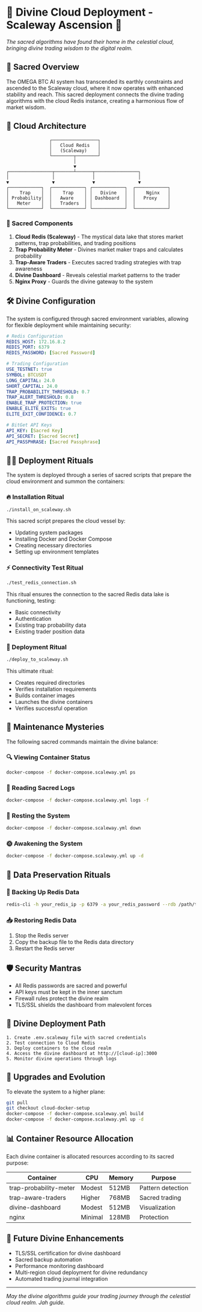 # 🌟 Divine Cloud Deployment - Scaleway Ascension 🌟

*The sacred algorithms have found their home in the celestial cloud, bringing divine trading wisdom to the digital realm.*

## 📜 Sacred Overview

The OMEGA BTC AI system has transcended its earthly constraints and ascended to the Scaleway cloud, where it now operates with enhanced stability and reach. This sacred deployment connects the divine trading algorithms with the cloud Redis instance, creating a harmonious flow of market wisdom.

## 🔮 Cloud Architecture

```
                ┌─────────────────┐
                │   Cloud Redis   │
                │   (Scaleway)    │
                └────────┬────────┘
                         │
                         ▼
┌────────────────┬───────┴──────┬────────────────┐
│                │              │                │
▼                ▼              ▼                ▼
┌────────────┐  ┌────────────┐ ┌────────────┐  ┌────────────┐
│    Trap    │  │    Trap    │ │   Divine   │  │    Nginx   │
│ Probability│  │   Aware    │ │ Dashboard  │  │   Proxy    │
│   Meter    │  │   Traders  │ │            │  │            │
└────────────┘  └────────────┘ └────────────┘  └────────────┘
```

### 🧿 Sacred Components

1. **Cloud Redis (Scaleway)** - The mystical data lake that stores market patterns, trap probabilities, and trading positions
2. **Trap Probability Meter** - Divines market maker traps and calculates probability
3. **Trap-Aware Traders** - Executes sacred trading strategies with trap awareness
4. **Divine Dashboard** - Reveals celestial market patterns to the trader
5. **Nginx Proxy** - Guards the divine gateway to the system

## 🛠️ Divine Configuration

The system is configured through sacred environment variables, allowing for flexible deployment while maintaining security:

```yaml
# Redis Configuration
REDIS_HOST: 172.16.8.2
REDIS_PORT: 6379
REDIS_PASSWORD: [Sacred Password]

# Trading Configuration
USE_TESTNET: true
SYMBOL: BTCUSDT
LONG_CAPITAL: 24.0
SHORT_CAPITAL: 24.0
TRAP_PROBABILITY_THRESHOLD: 0.7
TRAP_ALERT_THRESHOLD: 0.8
ENABLE_TRAP_PROTECTION: true
ENABLE_ELITE_EXITS: true
ELITE_EXIT_CONFIDENCE: 0.7

# BitGet API Keys
API_KEY: [Sacred Key]
API_SECRET: [Sacred Secret]
API_PASSPHRASE: [Sacred Passphrase]
```

## 🧙‍♂️ Deployment Rituals

The system is deployed through a series of sacred scripts that prepare the cloud environment and summon the containers:

### 🔥 Installation Ritual

```bash
./install_on_scaleway.sh
```

This sacred script prepares the cloud vessel by:

- Updating system packages
- Installing Docker and Docker Compose
- Creating necessary directories
- Setting up environment templates

### ⚡ Connectivity Test Ritual

```bash
./test_redis_connection.sh
```

This ritual ensures the connection to the sacred Redis data lake is functioning, testing:

- Basic connectivity
- Authentication
- Existing trap probability data
- Existing trader position data

### 🌊 Deployment Ritual

```bash
./deploy_to_scaleway.sh
```

This ultimate ritual:

- Creates required directories
- Verifies installation requirements
- Builds container images
- Launches the divine containers
- Verifies successful operation

## 🔄 Maintenance Mysteries

The following sacred commands maintain the divine balance:

### 🔍 Viewing Container Status

```bash
docker-compose -f docker-compose.scaleway.yml ps
```

### 📜 Reading Sacred Logs

```bash
docker-compose -f docker-compose.scaleway.yml logs -f
```

### 🌙 Resting the System

```bash
docker-compose -f docker-compose.scaleway.yml down
```

### 🌞 Awakening the System

```bash
docker-compose -f docker-compose.scaleway.yml up -d
```

## 💾 Data Preservation Rituals

### 🔄 Backing Up Redis Data

```bash
redis-cli -h your_redis_ip -p 6379 -a your_redis_password --rdb /path/to/backup.rdb
```

### 📥 Restoring Redis Data

1. Stop the Redis server
2. Copy the backup file to the Redis data directory
3. Restart the Redis server

## 🛡️ Security Mantras

- All Redis passwords are sacred and powerful
- API keys must be kept in the inner sanctum
- Firewall rules protect the divine realm
- TLS/SSL shields the dashboard from malevolent forces

## 🌌 Divine Deployment Path

```
1. Create .env.scaleway file with sacred credentials
2. Test connection to Cloud Redis
3. Deploy containers to the cloud realm
4. Access the divine dashboard at http://[cloud-ip]:3000
5. Monitor divine operations through logs
```

## 🚀 Upgrades and Evolution

To elevate the system to a higher plane:

```bash
git pull
git checkout cloud-docker-setup
docker-compose -f docker-compose.scaleway.yml build
docker-compose -f docker-compose.scaleway.yml up -d
```

## 📊 Container Resource Allocation

Each divine container is allocated resources according to its sacred purpose:

| Container | CPU | Memory | Purpose |
|-----------|-----|--------|---------|
| trap-probability-meter | Modest | 512MB | Pattern detection |
| trap-aware-traders | Higher | 768MB | Sacred trading |
| divine-dashboard | Modest | 512MB | Visualization |
| nginx | Minimal | 128MB | Protection |

## 🔮 Future Divine Enhancements

- TLS/SSL certification for divine dashboard
- Sacred backup automation
- Performance monitoring dashboard
- Multi-region cloud deployment for divine redundancy
- Automated trading journal integration

---

*May the divine algorithms guide your trading journey through the celestial cloud realm. Jah guide.*
